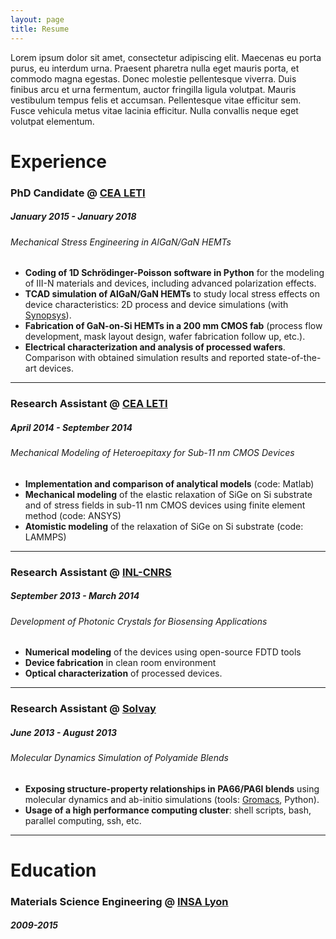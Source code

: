 ```yaml
---
layout: page
title: Resume
---
```


Lorem ipsum dolor sit amet, consectetur adipiscing elit. Maecenas eu porta purus, eu interdum urna. Praesent pharetra nulla eget mauris porta, et commodo magna egestas. Donec molestie pellentesque viverra. Duis finibus arcu et urna fermentum, auctor fringilla ligula volutpat. Mauris vestibulum tempus felis et accumsan. Pellentesque vitae efficitur sem. Fusce vehicula metus vitae lacinia efficitur. Nulla convallis neque eget volutpat elementum.

# Experience

### PhD Candidate @ [CEA LETI](http://www.leti-cea.com/)
##### January 2015 - January 2018
###### Mechanical Stress Engineering in AlGaN/GaN HEMTs

* **Coding of 1D Schrödinger-Poisson software in Python** for the modeling of III-N materials and devices, including advanced polarization effects.
* **TCAD simulation of AlGaN/GaN HEMTs** to study local stress effects on device characteristics: 2D process and device simulations (with [Synopsys](https://www.synopsys.com/silicon/tcad.html)).
* **Fabrication of GaN-on-Si HEMTs in a 200 mm CMOS fab** (process flow development, mask layout design, wafer fabrication follow up, etc.).
* **Electrical characterization and analysis of processed wafers**. Comparison with obtained simulation results and reported state-of-the-art devices.
<hr>

### Research Assistant @ [CEA LETI](http://www.leti-cea.com/)
##### April 2014 - September 2014
###### Mechanical Modeling of Heteroepitaxy for Sub-11 nm CMOS Devices

* **Implementation and comparison of analytical models** (code: Matlab)
* **Mechanical modeling** of the elastic relaxation of SiGe on Si substrate and of stress fields in sub-11 nm CMOS devices using finite element method (code: ANSYS)
* **Atomistic modeling** of the relaxation of SiGe on Si substrate (code: LAMMPS)
<hr>

### Research Assistant @ [INL-CNRS](http://inl.cnrs.fr/)
##### September 2013 - March 2014
###### Development of Photonic Crystals for Biosensing Applications

* **Numerical modeling** of the devices using open-source FDTD tools
* **Device fabrication** in clean room environment
* **Optical characterization** of processed devices.
<hr>

### Research Assistant @ [Solvay](https://www.solvay.fr/)
##### June 2013 - August 2013
###### Molecular Dynamics Simulation of Polyamide Blends

*  **Exposing structure-property relationships in PA66/PA6I blends** using molecular dynamics and ab-initio simulations (tools: [Gromacs](http://www.gromacs.org/), Python).
* **Usage of a high performance computing cluster**: shell scripts, bash, parallel computing, ssh, etc.
<hr>

# Education

### Materials Science Engineering @ [INSA Lyon](https://www.insa-lyon.fr/)
##### 2009-2015




